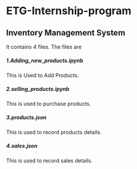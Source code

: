 # ETG-Internship-program
## Inventory Management System
It contains 4 files. The files are 
##### 1.Adding_new_products.ipynb
This is Used to Add Products. 
##### 2.selling_products.ipynb
This is used to purchase products. 
##### 3.products.json
This is used to record products details. 
##### 4.sales.json
This is used to record sales details. 

